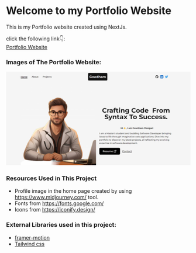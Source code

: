 # Welcome to my Portfolio Website 

This is my Portfolio website created using NextJs. <br />

click the following link👇: <br />
[Portfolio Website](https://gowtham-dongari.vercel.app/) <br />



### Images of The Portfolio Website:

![Portfolio Website](https://github.com/gowthamdongari/Portfolio-Software-Developer/blob/main/public/images/projects/Portfolio_website.png)



### Resources Used in This Project

- Profile image in the home page created by using https://www.midjourney.com/ tool.
- Fonts from https://fonts.google.com/ <br />
- Icons from https://iconify.design/ <br />


### External Libraries used in this project:

- [framer-motion](https://www.framer.com/motion/) <br />
- [Tailwind css](https://tailwindcss.com/) <br />


